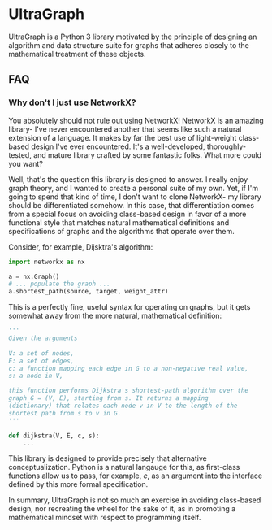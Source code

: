 # UltraGraph 

UltraGraph is a Python 3 library motivated by the principle of designing
an algorithm and data structure suite for graphs that adheres closely to
the mathematical treatment of these objects. 

## FAQ

### Why don't I just use NetworkX?
You absolutely should not rule out using NetworkX! NetworkX is an amazing
library- I've never encountered another that seems like such a natural
extension of a language. It makes by far the best use of light-weight
class-based design I've ever encountered. It's a well-developed,
thoroughly-tested, and mature library crafted by some fantastic folks. What
more could you want?

Well, that's the question this library is designed to answer. I really enjoy
graph theory, and I wanted to create a personal suite of my own. Yet, if I'm
going to spend that kind of time, I don't want to clone NetworkX- my library
should be differentiated somehow. In this case, that differentiation comes from
a special focus on avoiding class-based design in favor of a more functional
style that matches natural mathematical definitions and specifications of
graphs and the algorithms that operate over them.

Consider, for example, Dijsktra's algorithm:

```python
import networkx as nx

a = nx.Graph()
# ... populate the graph ...
a.shortest_path(source, target, weight_attr)
```

This is a perfectly fine, useful syntax for operating on graphs, but it
gets somewhat away from the more natural, mathematical definition:

```python
'''
Given the arguments
    
V: a set of nodes,
E: a set of edges,
c: a function mapping each edge in G to a non-negative real value,
s: a node in V,

this function performs Dijkstra's shortest-path algorithm over the
graph G = (V, E), starting from s. It returns a mapping
(dictionary) that relates each node v in V to the length of the
shortest path from s to v in G.
'''

def dijkstra(V, E, c, s):
    ...
```

This library is designed to provide precisely that alternative
conceptualization. Python is a natural langauge for this, as first-class
functions allow us to pass, for example, *c*, as an argument into the
interface defined by this more formal specification.

In summary, UltraGraph is not so much an exercise in avoiding class-based
design, nor recreating the wheel for the sake of it, as in promoting a
mathematical mindset with respect to programming itself.
